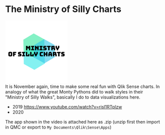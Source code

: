 # The Ministry of Silly Charts
![screenshot](111f5604-7194-4123-9f02-e8ac19ff36f4_200x200.png "screenshot")<br> 
It is November again, time to make some real fun with Qlik Sense charts. In analogy of what the great Monty Pythons did to walk styles in their "Ministry of Silly Walks", basically I do to data visualizations here.

 - 2019 https://www.youtube.com/watch?v=risl1RTplzw
 - 2020 
 
 The app shown in the video is attached here as .zip (unzip first then import in QMC or export to `My Documents\Qlik\Sense\Apps`)
 
 

